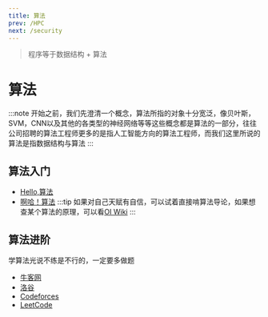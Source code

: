 ```yaml
---
title: 算法
prev: /HPC
next: /security
---
```

> 程序等于数据结构 + 算法
# 算法
:::note
开始之前，我们先澄清一个概念，算法所指的对象十分宽泛，像贝叶斯，SVM，CNN以及其他的各类型的神经网络等等这些概念都是算法的一部分，往往公司招聘的算法工程师更多的是指人工智能方向的算法工程师，而我们这里所说的算法是指数据结构与算法
:::

## 算法入门

* [Hello,算法](https://www.hello-algo.com/)
* [啊哈！算法](https://book.douban.com/subject/25894685/)
:::tip
如果对自己天赋有自信，可以试着直接啃算法导论，如果想查某个算法的原理，可以看[OI Wiki](https://oi-wiki.org/)
:::
## 算法进阶
学算法光说不练是不行的，一定要多做题
* [牛客网](https://www.nowcoder.com/)
* [洛谷](https://www.luogu.com.cn/)
* [Codeforces](https://codeforces.com/)
* [LeetCode](https://leetcode-cn.com/)

<CommentService/>